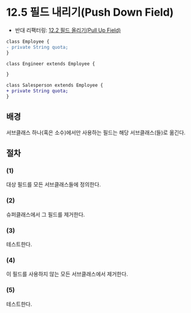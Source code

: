 # 12.5 필드 내리기(Push Down Field)
- 반대 리팩터링: [12.2 필드 올리기(Pull Up Field)](https://github.com/wonder13662/refactoring-v2/blob/writing/chapter12/12-2.md)
``` diff
class Employee {
- private String quota;
}

class Engineer extends Employee {

}

class Salesperson extends Employee {
+ private String quota;
}
```

## 배경
서브클래스 하나(혹은 소수)에서만 사용하는 필드는 해당 서브클래스(들)로 옮긴다.
## 절차
### (1)
대상 필드를 모든 서브클래스들에 정의한다.
### (2)
슈퍼클래스에서 그 필드를 제거한다.
### (3)
테스트한다.
### (4)
이 필드를 사용하지 않는 모든 서브클래스에서 제거한다.
### (5)
테스트한다.
